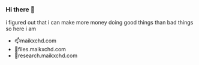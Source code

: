 ### Hi there 👋
i figured out that i can make more money doing good things than bad things
so here i am

- 📫maikxchd.com
- 💬files.maikxchd.com
- 🔭research.maikxchd.com
